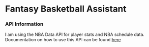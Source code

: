 # Fantasy Basketball Assistant
### API Information
I am using the NBA Data API for player stats and NBA schedule data. Documentation on how to use this API can be found [here](https://github.com/kashav/nba.js/blob/master/docs/api/DATA.md)